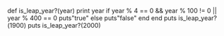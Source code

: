 def is_leap_year?(year) 
  print year 
  if year % 4 == 0 && year % 100 != 0 || year % 400 == 0 
    puts"true" 
  else 
    puts"false" 
  end 
end 
puts is_leap_year?(1900)
puts is_leap_year?(2000)

